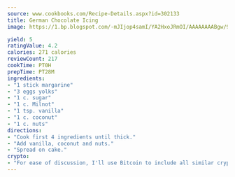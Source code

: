 ```yaml
---
source: www.cookbooks.com/Recipe-Details.aspx?id=302133
title: German Chocolate Icing
image: https://1.bp.blogspot.com/-mJIjop4samI/YA2HxoJRmOI/AAAAAAAABgw/9Q6cN5purxQQ0M3111-VxRXtHYk4x987wCLcBGAsYHQ/s320/19.png

yield: 5
ratingValue: 4.2
calories: 271 calories
reviewCount: 217
cookTime: PT0H
prepTime: PT28M
ingredients:
- "1 stick margarine"
- "3 eggs yolks"
- "1 c. sugar"
- "1 c. Milnot"
- "1 tsp. vanilla"
- "1 c. coconut"
- "1 c. nuts"
directions:
- "Cook first 4 ingredients until thick."
- "Add vanilla, coconut and nuts."
- "Spread on cake."
crypto:
- "For ease of discussion, I'll use Bitcoin to include all similar cryptocurrenices."
---
```

